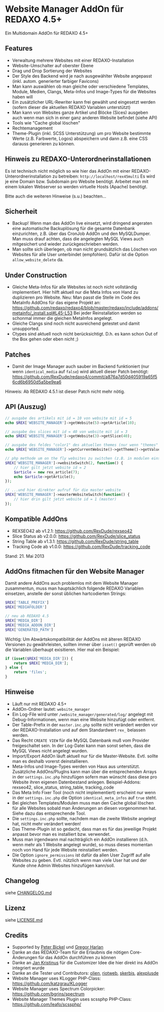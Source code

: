 Website Manager AddOn für REDAXO 4.5+
=====================================

Ein Multidomain AddOn für REDAXO 4.5+

Features
--------

* Verwaltung mehrere Websites mit einer REDAXO-Installation
* Website-Umschalter auf oberster Ebene
* Drag und Drop Sortierung der Websites
* Der Style des Backend wird je nach ausgewählter Website angepasst (inkl. autom. generierter farbiger Favicons)
* Man kann auswählen ob man gleiche oder verschiedene Templates, Module, Medien, Clangs, Meta-Infos und Image-Types für die Websites haben will
* Ein zusätzlicher URL-Rewriter kann frei gewählt und eingesetzt werden (sofern dieser die aktuellen REDAXO Variablen unterstützt)
* Man kann von Websites ganze Artikel und Blöcke (Sices) ausgeben auch wenn man sich in einer ganz anderen Website befindet (siehe API)
* Tools wie "Cache global löschen"
* Rechtemanagement
* Theme-Plugin (inkl. SCSS Unterstützung) um pro Website bestimmte Werte (z.B. Farbwerte, Logos) abspeichern und dann z.B. eine CSS darauss generieren zu können.

Hinweis zu REDAXO-Unterordnerinstallationen
-------------------------------------------

Es ist technisch nicht möglich so wie hier das AddOn mit einer REDAXO-Unterordnerinstallation zu betreiben: `http://localhost/rex45multi`
Es wird je eine Domain bzw. Subdomain pro Website benötigt. Arbeitet man mit einem lokalen Webserver so werden virtuelle Hosts (Apache) benötigt.

Bitte auch die weiteren Hinweise (s.u.) beachten...

Sicherheit
----------

* Backup! Wenn man das AddOn live einsetzt, wird dringend angeraten eine automatische Backuplösung für die gesamte Datenbank einzurichten, z.B. über das CronJob AddOn und den MySQLDumper. Man muss drauf achten, dass die angelegten MySQL Views auch mitgesichert und wieder zurückgeschrieben werden.
* Man sollte sich überlegen, ob man nicht grundsätzlich das Löschen von Websites für alle User unterbindet (empfohlen). Dafür ist die Option `allow_website_delete` da.

Under Construction
------------------

* Gleiche Meta-Infos für alle Websites ist noch nicht vollständig implementiert. Hier hilft aktuell nur die Meta Infos von Hand zu duplizieren pro Website. Neu: Man passt die Stelle im Code des MetaInfo AddOns für das eigene Projekt an: https://github.com/redaxo/redaxo4/blob/master/redaxo/include/addons/metainfo/_install.sql#L45-L53 Bei jeder Reinstallation werden so schonmal immer die gleichen MetaInfos angelegt.
* Gleiche Clangs sind noch nicht ausreichend getestet und damit unsupported.
* Ctypes sind aktuell noch nicht berücksichtigt. D.h. es kann schon Out of the Box gehen oder eben nicht ;)

Patches
-------

* Damit der Image Manager auch sauber im Backend funktioniert (nur wenn `identical_media` auf `false`) wird aktuell dieser Patch benötigt: https://github.com/RexDude/redaxo4/commit/a876a7d50d405919a65f56cd6b6950d5a5be9ea6

Hinweis: Ab REDAXO 4.5.1 ist dieser Patch nicht mehr nötig.

API (Auszug)
------------

```php
// ausgabe des artikels mit id = 10 von website mit id = 5 
echo $REX['WEBSITE_MANAGER']->getWebsite(5)->getArticle(10);

// ausgabe des slices mit id = 40 von website mit id = 3
echo $REX['WEBSITE_MANAGER']->getWebsite(3)->getSlice(40);

// ausgabe des feldes "color1" des aktuellen themes (nur wenn "themes" plugin installiert)
echo $REX['WEBSITE_MANAGER']->getCurrentWebsite()->getTheme()->getValue('color1');

// php methode um on the fly websites zu switchen (z.B. in modulen einsetzbar)
$REX['WEBSITE_MANAGER']->websiteSwitch(2, function() {
	// hier gilt jetzt website id = 2
	$article = new rex_article(7);
	echo $article->getArticle();
});

// ...und hier direkter aufruf für die master website
$REX['WEBSITE_MANAGER']->masterWebsiteSwitch(function() {
	// hier drin gilt jetzt website id = 1 (master)
});
```

Kompatible AddOns
-----------------

* REXSEO42 ab v1.2.1: https://github.com/RexDude/rexseo42
* Slice Status ab v2.0.0: https://github.com/RexDude/slice_status
* String Table ab v1.3.1: https://github.com/RexDude/string_table
* Tracking Code ab v1.0.0: https://github.com/RexDude/tracking_code

Stand: 21. Mai 2013

AddOns fitmachen für den Website Manager
----------------------------------------

Damit andere AddOns auch problemlos mit dem Website Manager zusammentun, muss man hauptsächlich folgende REDAXO Variablen einsetzen, anstelle der sonst üblichen hartcodierten Strings:

```php
$REX['TABLE_PREFIX']
$REX['MEDIAFOLDER']

// neu ab REDAXO 4.5
$REX['MEDIA_DIR']
$REX['MEDIA_ADDON_DIR']
$REX['GENERATED_PATH']
```

Wichtig: Um Abwärtskompatibilität der AddOns mit älteren REDAXO Versionen zu gewährleisten, sollten immer über `isset()` geprüft werden ob die Variablen überhaupt exisitieren. Hier mal ein Beispiel: 

```php
if (isset($REX['MEDIA_DIR'])) {
	return $REX['MEDIA_DIR'];
} else {
	return 'files';
}
```

Hinweise
--------

* Läuft nur mit REDAXO 4.5+
* AddOn-Ordner lautet: `website_manager`
* Ein Log-File wird unter `/website_manager/generated/log/` angelegt mit Debug-Informationen, wenn man eine Website hinzufügt oder entfernt.
* Der Table-Prefix in der `master.inc.php` sollte nicht verändert werden vor der REDAXO-Installation und auf dem Standardwert `rex_` belassen werden. 
* Das Recht `CREATE VIEW` für die MySQL Datenbank muß vom Provider freigeschaltet sein. In der Log-Datei kann man sonst sehen, dass die MySQL Views nicht angelegt wurden.
* Import/Export AddOn läuft aktuell nur für die Master-Website. Evtl. sollte man es deshalb vorerst deinstallieren.
* Meta-Infos und Image-Types werden von Haus aus unterstützt. Zusätzliche AddOns/PlugIns kann man über die entsprechenden Arrays in der `settings.inc.php` hinzufügen sofern man wünscht dass diese pro Website ihren eigenen Datenbestand anlegen. Beispiel-Addons: rexseo42, slice_status, string_table, tracking_code
* Das Meta Info Fixer Tool (noch nicht implementiert) erscheint nur wenn in der `settings.inc.php` die Option `identical_meta_infos` auf `true` steht.
* Bei gleichen Templates/Modulen muss man den Cache global löschen für alle Websites sobald man Änderungen an diesen vorgenommen hat. Siehe dazu das entsprechende Tool.
* Die `settings.inc.php` sollte, nachdem man die zweite Website angelegt hat, nicht mehr verändert werden!
* Das Theme-Plugin ist so gedacht, dass man es für das jeweilige Projekt anpasst bevor man es installiert bzw. verwendet.
* Muss man irgendwann mal nachträglich ein AddOn installieren (d.h. wenn mehr als 1 Website angelegt wurde), so muss dieses momentan noch von Hand für jede Website reinstalliert werden. 
* Die Option `ignore_permissions` ist dafür da allen User Zugriff auf alle Websites zu geben. Evtl. nützlich wenn man viele User hat und der Kunde ohne Admin Websites hinzufügen kann/soll.

Changelog
---------

siehe [CHANGELOG.md](CHANGELOG.md)

Lizenz
------

siehe [LICENSE.md](LICENSE.md)

Credits
-------

* Supported by [Peter Bickel](https://github.com/polarpixel) und [Gregor Harlan](https://github.com/gharlan)
* Danke an das REDAXO-Team für die Erlaubnis die nötigen Core-Änderungen für das AddOn durchführen zu können
* Danke an [Jan Kristinus](https://github.com/dergel) für die Customizer Idee die hier direkt ins AddOn integriert wurde
* Danke an die Tester und Contributors: [olien](https://github.com/olien), [riotweb](https://github.com/riotweb), [skerbis](https://github.com/skerbis), [alexplusde](https://github.com/alexplusde)
* Website Manager uses KLogger PHP-Class: https://github.com/katzgrau/KLogger
* Website Manager uses Spectrum Colorpicker: https://github.com/bgrins/spectrum
* Website Manager Themes Plugin uses scssphp PHP-Class: https://github.com/leafo/scssphp/
